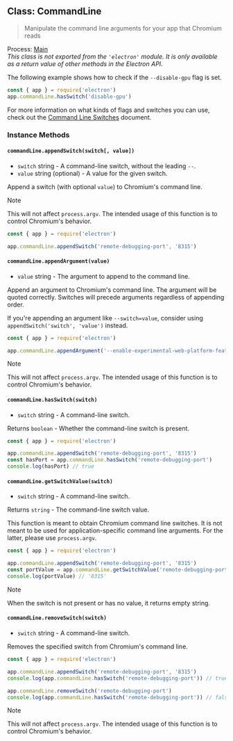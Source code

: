 ## Class: CommandLine

> Manipulate the command line arguments for your app that Chromium reads

Process: [Main](../glossary.md#main-process)<br />
_This class is not exported from the `'electron'` module. It is only available as a return value of other methods in the Electron API._

The following example shows how to check if the `--disable-gpu` flag is set.

```js
const { app } = require('electron')
app.commandLine.hasSwitch('disable-gpu')
```

For more information on what kinds of flags and switches you can use, check
out the [Command Line Switches](./command-line-switches.md)
document.

### Instance Methods

#### `commandLine.appendSwitch(switch[, value])`

* `switch` string - A command-line switch, without the leading `--`.
* `value` string (optional) - A value for the given switch.

Append a switch (with optional `value`) to Chromium's command line.

> [!NOTE]
> This will not affect `process.argv`. The intended usage of this function is to
> control Chromium's behavior.

```js
const { app } = require('electron')

app.commandLine.appendSwitch('remote-debugging-port', '8315')
```

#### `commandLine.appendArgument(value)`

* `value` string - The argument to append to the command line.

Append an argument to Chromium's command line. The argument will be quoted
correctly. Switches will precede arguments regardless of appending order.

If you're appending an argument like `--switch=value`, consider using `appendSwitch('switch', 'value')` instead.

```js
const { app } = require('electron')

app.commandLine.appendArgument('--enable-experimental-web-platform-features')
```

> [!NOTE]
> This will not affect `process.argv`. The intended usage of this function is to
> control Chromium's behavior.

#### `commandLine.hasSwitch(switch)`

* `switch` string - A command-line switch.

Returns `boolean` - Whether the command-line switch is present.

```js
const { app } = require('electron')

app.commandLine.appendSwitch('remote-debugging-port', '8315')
const hasPort = app.commandLine.hasSwitch('remote-debugging-port')
console.log(hasPort) // true
```

#### `commandLine.getSwitchValue(switch)`

* `switch` string - A command-line switch.

Returns `string` - The command-line switch value.

This function is meant to obtain Chromium command line switches. It is not
meant to be used for application-specific command line arguments. For the
latter, please use `process.argv`.

```js
const { app } = require('electron')

app.commandLine.appendSwitch('remote-debugging-port', '8315')
const portValue = app.commandLine.getSwitchValue('remote-debugging-port')
console.log(portValue) // '8315'
```

> [!NOTE]
> When the switch is not present or has no value, it returns empty string.

#### `commandLine.removeSwitch(switch)`

* `switch` string - A command-line switch.

Removes the specified switch from Chromium's command line.

```js
const { app } = require('electron')

app.commandLine.appendSwitch('remote-debugging-port', '8315')
console.log(app.commandLine.hasSwitch('remote-debugging-port')) // true

app.commandLine.removeSwitch('remote-debugging-port')
console.log(app.commandLine.hasSwitch('remote-debugging-port')) // false
```

> [!NOTE]
> This will not affect `process.argv`. The intended usage of this function is to
> control Chromium's behavior.
